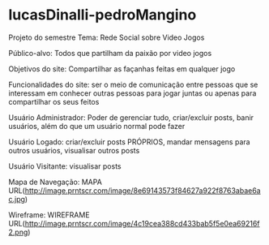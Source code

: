 # lucasDinalli-pedroMangino
Projeto do semestre
Tema: Rede Social sobre Video Jogos

Público-alvo: Todos que partilham da paixão por video jogos

Objetivos do site: Compartilhar as façanhas feitas em qualquer jogo

Funcionalidades do site: ser o meio de comunicação entre pessoas que se interessam em conhecer outras pessoas para jogar juntas ou apenas para compartilhar os seus feitos

Usuário Administrador: Poder de gerenciar tudo, criar/excluir posts, banir usuários, além do que um usuário normal pode fazer

Usuário Logado: criar/excluir posts PRÓPRIOS, mandar mensagens para outros usuários, visualisar outros posts

Usuário Visitante: visualisar posts

Mapa de Navegação: MAPA URL(http://image.prntscr.com/image/8e69143573f84627a922f8763abae6ac.jpg)

Wireframe: WIREFRAME URL(http://image.prntscr.com/image/4c19cea388cd433bab5f5e0ea69216f2.png)